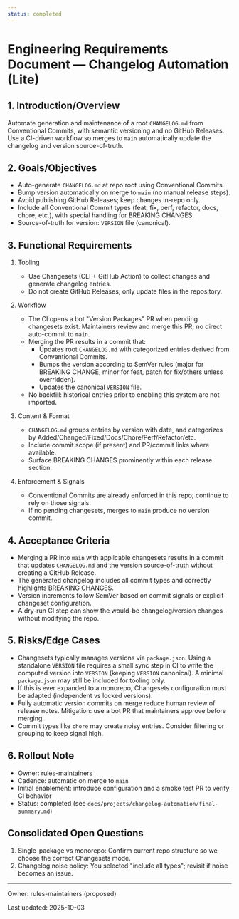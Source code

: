 ```yaml
---
status: completed
---
```

# Engineering Requirements Document — Changelog Automation (Lite)

## 1. Introduction/Overview

Automate generation and maintenance of a root `CHANGELOG.md` from Conventional Commits, with semantic versioning and no GitHub Releases. Use a CI-driven workflow so merges to `main` automatically update the changelog and version source-of-truth.

## 2. Goals/Objectives

- Auto-generate `CHANGELOG.md` at repo root using Conventional Commits.
- Bump version automatically on merge to `main` (no manual release steps).
- Avoid publishing GitHub Releases; keep changes in-repo only.
- Include all Conventional Commit types (feat, fix, perf, refactor, docs, chore, etc.), with special handling for BREAKING CHANGES.
- Source-of-truth for version: `VERSION` file (canonical).

## 3. Functional Requirements

1. Tooling

   - Use Changesets (CLI + GitHub Action) to collect changes and generate changelog entries.
   - Do not create GitHub Releases; only update files in the repository.

2. Workflow

   - The CI opens a bot "Version Packages" PR when pending changesets exist. Maintainers review and merge this PR; no direct auto-commit to `main`.
   - Merging the PR results in a commit that:
     - Updates root `CHANGELOG.md` with categorized entries derived from Conventional Commits.
     - Bumps the version according to SemVer rules (major for BREAKING CHANGE, minor for feat, patch for fix/others unless overridden).
     - Updates the canonical `VERSION` file.
   - No backfill: historical entries prior to enabling this system are not imported.

3. Content & Format

   - `CHANGELOG.md` groups entries by version with date, and categorizes by Added/Changed/Fixed/Docs/Chore/Perf/Refactor/etc.
   - Include commit scope (if present) and PR/commit links where available.
   - Surface BREAKING CHANGES prominently within each release section.

4. Enforcement & Signals
   - Conventional Commits are already enforced in this repo; continue to rely on those signals.
   - If no pending changesets, merges to `main` produce no version commit.

## 4. Acceptance Criteria

- Merging a PR into `main` with applicable changesets results in a commit that updates `CHANGELOG.md` and the version source-of-truth without creating a GitHub Release.
- The generated changelog includes all commit types and correctly highlights BREAKING CHANGES.
- Version increments follow SemVer based on commit signals or explicit changeset configuration.
- A dry-run CI step can show the would-be changelog/version changes without modifying the repo.

## 5. Risks/Edge Cases

- Changesets typically manages versions via `package.json`. Using a standalone `VERSION` file requires a small sync step in CI to write the computed version into `VERSION` (keeping `VERSION` canonical). A minimal `package.json` may still be included for tooling only.
- If this is ever expanded to a monorepo, Changesets configuration must be adapted (independent vs locked versions).
- Fully automatic version commits on merge reduce human review of release notes. Mitigation: use a bot PR that maintainers approve before merging.
- Commit types like `chore` may create noisy entries. Consider filtering or grouping to keep signal high.

## 6. Rollout Note

- Owner: rules-maintainers
- Cadence: automatic on merge to `main`
- Initial enablement: introduce configuration and a smoke test PR to verify CI behavior
- Status: completed (see `docs/projects/changelog-automation/final-summary.md`)

## Consolidated Open Questions

1. Single-package vs monorepo: Confirm current repo structure so we choose the correct Changesets mode.
2. Changelog noise policy: You selected "include all types"; revisit if noise becomes an issue.

---

Owner: rules-maintainers (proposed)

Last updated: 2025-10-03
